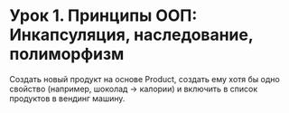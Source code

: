# Урок 1. Принципы ООП: Инкапсуляция, наследование, полиморфизм

Создать новый продукт на основе Product, создать ему хотя бы одно свойство (например, шоколад -> калории) и включить в список продуктов в вендинг машину.
